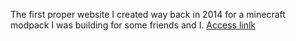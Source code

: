 The first proper website I created way back in 2014 for a minecraft modpack I was building for some friends and I.
[Access linlk](https://basiledm.github.io/GSP-Website-2014/)
